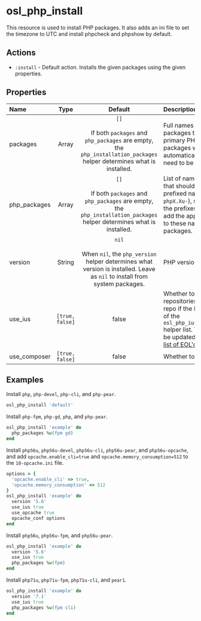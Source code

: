 # osl\_php\_install
This resource is used to install PHP packages. It also adds an ini file to set the timezone to UTC and install phpcheck and phpshow by default.

## Actions
* `:install` - Default action. Installs the given packages using the given properties.

## Properties

|  Name        |  Type           |  Default    |  Description                 |  Required?  |
| :----------- | :-------------: | :---------: | :--------------------------- | :---------- |
| packages     | Array           | `[]`<br><br>If both `packages` and `php_packages` are empty, the `php_installation_packages` helper determines what is installed. | Full names of specific packages to install. The primary PHP and PEAR packages will be installed automatically, so they don't need to be specified here. | false       |
| php_packages | Array           | `[]`<br><br>If both `packages` and `php_packages` are empty, the `php_installation_packages` helper determines what is installed. | List of names of packages that should be installed with prefixed names (`phpX.X-` or `phpX.Xu-`), specified without the prefixes. The resource will add the appropriate prefixes to these names and install the packages. | false       |
| version      | String          | `nil`<br><br>When `nil`, the `php_version` helper determines what version is installed. Leave as `nil` to install from system packages. | PHP version to install.      | false       |
| use_ius      | `[true, false]` | false       | Whether to install from [IUS](https://ius.io/) repositories. Uses IUS archive repo if the PHP version is part of the `osl_php_ius_archive_versions` helper list. This helper should be updated based on IUS's [list of EOL'd packages](https://github.com/iusrepo/packaging/wiki/End-Of-Life-Dates#php). | false       |
| use_composer | `[true, false]` | false       | Whether to install Composer. | false       |

## Examples

Install `php`, `php-devel`, `php-cli`, and `php-pear`.
```ruby
osl_php_install 'default'
```

Install `php-fpm`, `php-gd`, `php`, and `php-pear`.
```ruby
osl_php_install 'example' do
  php_packages %w(fpm gd)
end
```

Install `php56u`, `php56u-devel`, `php56u-cli`, `php56u-pear`, and `php56u-opcache`, and add `opcache.enable_cli=true` and `opcache.memory_consumption=512` to the `10-opcache.ini` file.
```ruby
options = {
  'opcache.enable_cli' => true,
  'opcache.memory_consumption' => 512
}
osl_php_install 'example' do
  version '5.6'
  use_ius true
  use_opcache true
  opcache_conf options
end
```

Install `php56u`, `php56u-fpm`, and `php56u-pear`.
```ruby
osl_php_install 'example' do
  version '5.6'
  use_ius true
  php_packages %w(fpm)
end
```

Install `php71u`, `php71u-fpm`, `php71u-cli`, and `pear1`.
```ruby
osl_php_install 'example' do
  version '7.1'
  use_ius true
  php_packages %w(fpm cli)
end
```
